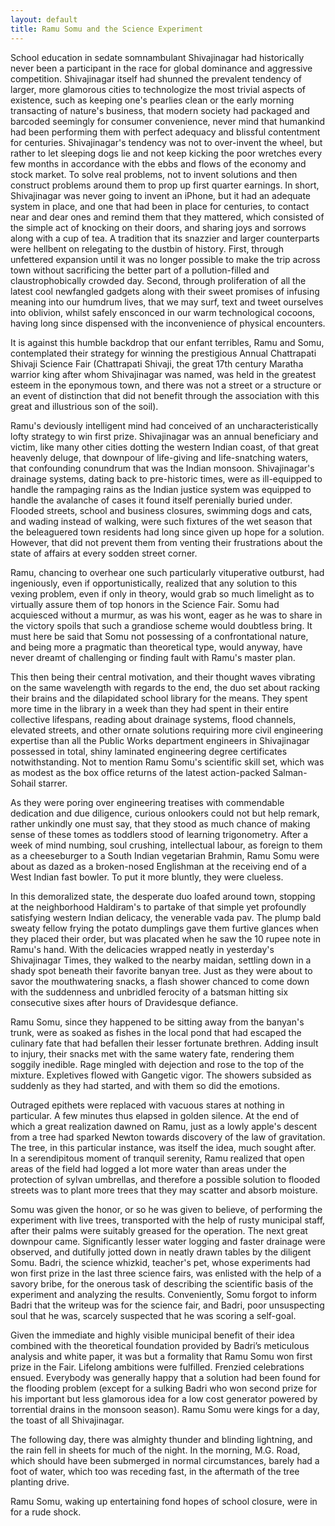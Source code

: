 ```yaml
---
layout: default
title: Ramu Somu and the Science Experiment
---
```


School education in sedate somnambulant Shivajinagar had historically never been a participant in the race for global dominance and aggressive competition. Shivajinagar itself had shunned the prevalent tendency of larger, more glamorous cities to technologize the most trivial aspects of existence, such as keeping one's pearlies clean or the early morning transacting of nature's business, that modern society had packaged and barcoded seemingly for consumer convenience, never mind that humankind had been performing them with perfect adequacy and blissful contentment for centuries. Shivajinagar's tendency was not to over-invent the wheel, but rather to let sleeping dogs lie and not keep kicking the poor wretches every few months in accordance with the ebbs and flows of the economy and stock market. To solve real problems, not to invent solutions and then construct problems around them to prop up first quarter earnings. In short, Shivajinagar was never going to invent an iPhone, but it had an adequate system in place, and one that had been in place for centuries, to contact near and dear ones and remind them that they mattered, which consisted of the simple act of knocking on their doors, and sharing joys and sorrows along with a cup of tea. A tradition that its snazzier and larger counterparts were hellbent on relegating to the dustbin of history. First, through unfettered expansion until it was no longer possible to make the trip across town without sacrificing the better part of a pollution-filled and claustrophobically crowded day. Second, through proliferation of all the latest cool newfangled gadgets along with their sweet promises of infusing meaning into our humdrum lives, that we may surf, text and tweet ourselves into oblivion, whilst safely ensconced in our warm technological cocoons, having long since dispensed with the inconvenience of physical encounters.

It is against this humble backdrop that our enfant terribles, Ramu and Somu, contemplated their strategy for winning the prestigious Annual Chattrapati Shivaji Science Fair (Chattrapati Shivaji, the great 17th century Maratha warrior king after whom Shivajinagar was named, was held in the greatest esteem in the eponymous town, and there was not a street or a structure or an event of distinction that did not benefit through the association with this great and illustrious son of the soil). 

Ramu's deviously intelligent mind had conceived of an uncharacteristically lofty strategy to win first prize. Shivajinagar was an annual beneficiary and victim, like many other cities dotting the western Indian coast, of that great heavenly deluge, that downpour of life-giving and life-snatching waters, that confounding conundrum that was the Indian monsoon. Shivajinagar's drainage systems, dating back to pre-historic times, were as ill-equipped to handle the rampaging rains as the Indian justice system was equipped to handle the avalanche of cases it found itself perenially buried under. Flooded streets, school and business closures, swimming dogs and cats, and wading instead of walking, were such fixtures of the wet season that the beleaguered town residents had long since given up hope for a solution. However, that did not prevent them from venting their frustrations about the state of affairs at every sodden street corner.

Ramu, chancing to overhear one such particularly vituperative outburst, had ingeniously, even if opportunistically, realized that any solution to this vexing problem, even if only in theory, would grab so much limelight as to virtually assure them of top honors in the Science Fair. Somu had acquiesced without a murmur, as was his wont, eager as he was to share in the victory spoils that such a grandiose scheme would doubtless bring. It must here be said that Somu not possessing of a confrontational nature, and being more a pragmatic than theoretical type, would anyway, have never dreamt of challenging or finding fault with Ramu's master plan.

This then being their central motivation, and their thought waves vibrating on the same wavelength  with regards to the end, the duo set about racking their brains and the dilapidated school library for the means. They spent more time in the library in a week than they had spent in their entire collective lifespans, reading about drainage systems, flood channels, elevated streets, and other ornate solutions requiring more civil engineering expertise than all the Public Works department engineers in Shivajinagar possessed in total, shiny laminated engineering degree certificates notwithstanding. Not to mention Ramu Somu's scientific skill set, which was as modest as the box office returns of the latest action-packed Salman-Sohail starrer.

As they were poring over engineering treatises with commendable dedication and due diligence, curious onlookers could not but help remark, rather unkindly one must say, that they stood as much chance of making sense of these tomes as toddlers stood of learning trigonometry. After a week of mind numbing, soul crushing, intellectual labour, as foreign to them as a cheeseburger to a South Indian vegetarian Brahmin, Ramu Somu were about as dazed as a broken-nosed Englishman at the receiving end of a West Indian fast bowler. To put it more bluntly, they were clueless. 

In this demoralized state, the desperate duo loafed around town, stopping at the neighborhood Haldiram's to partake of that simple yet profoundly satisfying western Indian delicacy, the venerable vada pav. The plump bald sweaty fellow frying the potato dumplings gave them furtive glances when they placed their order, but was placated when he saw the 10 rupee note in Ramu's hand. With the delicacies wrapped neatly in yesterday's Shivajinagar Times, they walked to the nearby maidan, settling down in a shady spot beneath their favorite banyan tree. Just as they were about to savor the mouthwatering snacks, a flash shower chanced to come down with the suddenness and unbridled ferocity of a batsman hitting six consecutive sixes after hours of Dravidesque defiance. 

Ramu Somu, since they happened to be sitting away from the banyan's trunk, were as soaked as fishes in the local pond that had escaped the culinary fate that had befallen their lesser fortunate brethren. Adding insult to injury, their snacks met with the same watery fate, rendering them soggily inedible. Rage mingled with dejection and rose to the top of the mixture. Expletives flowed with Gangetic vigor. The showers subsided as suddenly as they had started, and with them so did the emotions. 

Outraged epithets were replaced with vacuous stares at nothing in particular. A few minutes thus elapsed in golden silence. At the end of which a great realization dawned on Ramu, just as a lowly apple's descent from a tree had sparked Newton towards discovery of the law of gravitation. The tree, in this particular instance, was itself the idea, much sought after. In a serendipitous moment of tranquil serenity, Ramu realized that open areas of the field had logged a lot more water than areas under the protection of sylvan umbrellas, and therefore a possible solution to flooded streets was to plant more trees that they may scatter and absorb moisture. 

Somu was given the honor, or so he was given to believe, of performing the experiment with live trees, transported with the help of rusty municipal staff, after their palms were suitably greased for the operation. The next great downpour came. Significantly lesser water logging and faster drainage were observed, and dutifully jotted down in neatly drawn tables by the diligent Somu. Badri, the science whizkid, teacher's pet, whose experiments had won first prize in the last three science fairs, was enlisted with the help of a savory bribe, for the onerous task of describing the scientific basis of the experiment and analyzing the results. Conveniently, Somu forgot to inform Badri that the writeup was for the science fair, and Badri, poor unsuspecting soul that he was, scarcely suspected that he was scoring a self-goal.

Given the immediate and highly visible municipal benefit of their idea combined with the theoretical foundation provided by Badri’s meticulous analysis and white paper, it was but a formality that Ramu Somu won first prize in the Fair. Lifelong ambitions were fulfilled. Frenzied celebrations ensued. Everybody was generally happy that a solution had been found for the flooding problem (except for a sulking Badri who won second prize for his important but less glamorous idea for a low cost generator powered by torrential drains in the monsoon season). Ramu Somu were kings for a day, the toast of all Shivajinagar.

The following day, there was almighty thunder and blinding lightning, and the rain fell in sheets for much of the night. In the morning, M.G. Road, which should have been submerged in normal circumstances, barely had a foot of water, which too was receding fast, in the aftermath of the tree planting drive.

Ramu Somu, waking up entertaining fond hopes of school closure, were in for a rude shock.


